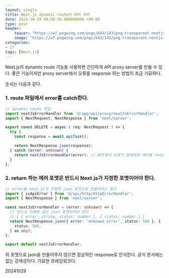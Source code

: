 ```yaml
---
layout: single
title: Next.js dynamic route의 에러 처리
date: 2024-10-29 08:50:30.000000000 +09:00
type: post
header:
    teaser: "https://w7.pngwing.com/pngs/643/143/png-transparent-nextjs-hd-logo.png"
    image: "https://w7.pngwing.com/pngs/643/143/png-transparent-nextjs-hd-logo.png"
categories:
- IT
tags: [Next.js]
---
```


Next.js의 dynamic route 기능을 사용하면 간단하게 API proxy server를 만들 수 있다. 좋은 기능이지만 proxy server에서 오류를 response 하는 방법이 조금 기묘하다.

순서는 다음과 같다.

### 1. route 파일에서 error를 catch한다.
```typescript
// dynamic route 파일
import nextJsErrorHandler from '@/app/api/proxy/nextJsErrorHandler';
import { NextRequest, NextResponse } from 'next/server';

export const DELETE = async ( req: NextRequest ) => {
  try {
    const response = await apiTask();

    return NextResponse.json(response);
  } catch (error: unknown) {
    return nextJsErrorHandler(error); // API에서 오류가 발생하면 에러를 return한다. throw 하면 안 된다.
  }
};
```

### 2. return 하는 에러 포맷은 반드시 Next.js가 지정한 포맷이어야 한다.
```typescript
// error를 next.js가 지정한 json 포맷으로 만들어주는 함수
import { isApiError } from '@/api/http/HttpErrorHandler';
import { NextResponse } from 'next/server';

const nextJsErrorHandler = (error: unknown) => {
  // 반드시 아래와 같은 json 포맷이어야 한다
  // { { error: string, status: number }, { status: number } }
  return NextResponse.json({ error: 'Unknown error', status: 500 }, {
    status: 500,
  } as any);
};

export default nextJsErrorHandler;
```

위 포맷으로 json을 만들어주지 않으면 정상적인 response로 인식한다. 공식 문서에는 없는 강제성이다. 기묘한 프레임워크다.

20241029
